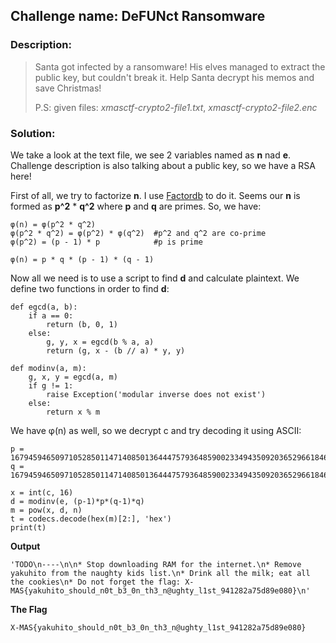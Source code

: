 ## Challenge name:	DeFUNct Ransomware

### Description:
> Santa got infected by a ransomware! His elves managed to extract the public key, but couldn't break it. Help Santa decrypt his memos and save Christmas!
> 
> P.S: given files: *xmasctf-crypto2-file1.txt*, *xmasctf-crypto2-file2.enc*

### Solution:

We take a look at the text file, we see 2 variables named as **n** nad **e**. Challenge description is also talking about a public key, so we have a RSA here!

First of all, we try to factorize **n**. I use [Factordb](http://factordb.com/) to do it. Seems our **n** is formed as **p^2** * **q^2** where **p** and **q** are primes. So, we have:

    φ(n) = φ(p^2 * q^2)
    φ(p^2 * q^2) = φ(p^2) * φ(q^2)  #p^2 and q^2 are co-prime
    φ(p^2) = (p - 1) * p            #p is prime

    φ(n) = p * q * (p - 1) * (q - 1)

Now all we need is to use a script to find **d** and calculate plaintext. We define two functions in order to find **d**:

    def egcd(a, b):
        if a == 0:
            return (b, 0, 1)
        else:
            g, y, x = egcd(b % a, a)
            return (g, x - (b // a) * y, y)

    def modinv(a, m):
        g, x, y = egcd(a, m)
        if g != 1:
            raise Exception('modular inverse does not exist')
        else:
            return x % m

We have φ(n) as well, so we decrypt c and try decoding it using ASCII:

    p = 167945946509710528501147140850136444757936485900233494350920365296618466491038783888459340376962572176658471433672446105042569166930066764067458760954444542315723029727275896055594485064790247910216515269672809063208736956951590237500845779868099616110730494457247861971337900144361732424961936041908032639503
    q = 167945946509710528501147140850136444757936485900233494350920365296618466491038783888459340376962572176658471433672446105042569166930066764067458760954444551181379291048040552484392012079612125237961930510490682072102514499883651342766510399652317335461788686135874608722851478273373669551946245262568601067289
    
    x = int(c, 16)
    d = modinv(e, (p-1)*p*(q-1)*q)
    m = pow(x, d, n)
    t = codecs.decode(hex(m)[2:], 'hex')
    print(t)

**Output**
	
    'TODO\n----\n\n* Stop downloading RAM for the internet.\n* Remove yakuhito from the naughty kids list.\n* Drink all the milk; eat all the cookies\n* Do not forget the flag: X-MAS{yakuhito_should_n0t_b3_0n_th3_n@ughty_l1st_941282a75d89e080}\n'

**The Flag**

    X-MAS{yakuhito_should_n0t_b3_0n_th3_n@ughty_l1st_941282a75d89e080}


